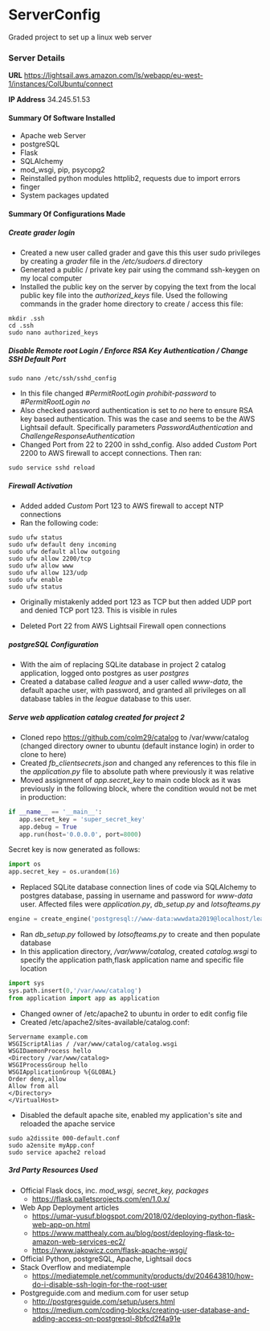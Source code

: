 # ServerConfig
Graded project to set up a linux web server

### Server Details
**URL** https://lightsail.aws.amazon.com/ls/webapp/eu-west-1/instances/ColUbuntu/connect

**IP Address** 34.245.51.53
#### Summary Of Software Installed
* Apache web Server
* postgreSQL
* Flask
* SQLAlchemy
* mod_wsgi, pip, psycopg2
* Reinstalled python modules httplib2, requests due to import errors
* finger
* System packages updated

#### Summary Of Configurations Made
##### Create grader login
* Created a new user called grader and gave this this user sudo privileges by creating a _grader_ file in the _/etc/sudoers.d_ directory
* Generated a public / private key pair using the command ssh-keygen on my local computer
* Installed the public key on the server by copying the text from the local public key file into the _authorized_keys_ file.  Used the following commands in the grader home directory to create / access this file:
```
mkdir .ssh
cd .ssh
sudo nano authorized_keys
```

##### Disable Remote root Login / Enforce RSA Key Authentication / Change SSH Default Port
```
sudo nano /etc/ssh/sshd_config
```
* In this file changed _#PermitRootLogin prohibit-password_ to _#PermitRootLogin no_
* Also checked password authentication is set to _no_ here to ensure RSA key based authentication.  This was the case and seems to be the AWS Lightsail default.  Specifically parameters _PasswordAuthentication_ and _ChallengeResponseAuthentication_
* Changed Port from 22 to 2200 in sshd_config.  Also added _Custom_ Port 2200 to AWS firewall to accept connections. Then ran:
```
sudo service sshd reload
````

##### Firewall Activation
* Added added _Custom_ Port 123 to AWS firewall to accept NTP connections
* Ran the following code:
```
sudo ufw status
sudo ufw default deny incoming
sudo ufw default allow outgoing
sudo ufw allow 2200/tcp
sudo ufw allow www
sudo ufw allow 123/udp
sudo ufw enable
sudo ufw status
```
* Originally mistakenly added port 123 as TCP but then added UDP port and denied TCP port 123.  This is visible in rules

* Deleted Port 22 from AWS Lightsail Firewall open connections

##### postgreSQL Configuration
* With the aim of replacing SQLite database in project 2 catalog application, logged onto postgres as user _postgres_
* Created a database called _league_ and a user called _www-data_, the default apache user,  with password, and granted all privileges on all database tables in the _league_ database to this user.

##### Serve web application _catalog_ created for project 2
 * Cloned repo https://github.com/colm29/catalog to /var/www/catalog (changed directory owner to ubuntu (default instance login) in order to clone to here)
 * Created _fb_clientsecrets.json_ and changed any references to this file in the _application.py_ file to absolute path where previously it was relative
 * Moved assignment of _app.secret_key_ to main code block as it was previously in the following block, where the condition would not be met in production:
 ```python
 if __name__ == '__main__':
    app.secret_key = 'super_secret_key'
    app.debug = True
    app.run(host='0.0.0.0', port=8000)
```
Secret key is now generated as follows:
```python
import os
app.secret_key = os.urandom(16)
```

* Replaced SQLite database connection lines of code via SQLAlchemy to postgres database, passing in username and password for _www-data_ user.  Affected files were _application.py_, _db_setup.py_ and _lotsofteams.py_
```python
engine = create_engine('postgresql://www-data:wwwdata2019@localhost/league')
```
* Ran _db_setup.py_ followed by _lotsofteams.py_ to create and then populate database
* In this application directory, _/var/www/catalog_, created _catalog.wsgi_ to specify the application path,flask application name and specific file location
 ```python
 import sys
 sys.path.insert(0,'/var/www/catalog')
from application import app as application
```

* Changed owner of /etc/apache2 to ubuntu in order to edit config file
* Created /etc/apache2/sites-available/catalog.conf:
```<VirtualHost *>
Servername example.com
WSGIScriptAlias / /var/www/catalog/catalog.wsgi
WSGIDaemonProcess hello
<Directory /var/www/catalog>
WSGIProcessGroup hello
WSGIApplicationGroup %{GLOBAL}
Order deny,allow
Allow from all
</Directory>
</VirtualHost>
```
* Disabled the default apache site, enabled my application's site and reloaded the apache service
```
sudo a2dissite 000-default.conf
sudo a2ensite myApp.conf
sudo service apache2 reload
```

##### 3rd Party Resources Used
* Official Flask docs, inc. _mod_wsgi, secret_key, packages_
  * https://flask.palletsprojects.com/en/1.0.x/
* Web App Deployment articles
  * https://umar-yusuf.blogspot.com/2018/02/deploying-python-flask-web-app-on.html
  * https://www.matthealy.com.au/blog/post/deploying-flask-to-amazon-web-services-ec2/
  * https://www.jakowicz.com/flask-apache-wsgi/
* Official Python, postgreSQL, Apache, Lightsail docs
* Stack Overflow and mediatemple
  * https://mediatemple.net/community/products/dv/204643810/how-do-i-disable-ssh-login-for-the-root-user
* Postgreguide.com and medium.com for user setup
  * http://postgresguide.com/setup/users.html
  * https://medium.com/coding-blocks/creating-user-database-and-adding-access-on-postgresql-8bfcd2f4a91e
